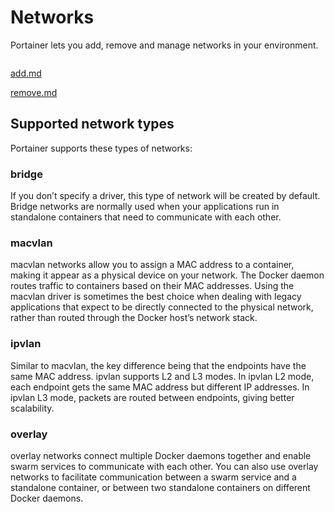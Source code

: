 # Networks

Portainer lets you add, remove and manage networks in your environment.

<figure><img src="../../../.gitbook/assets/2.20-networks-list.png" alt=""><figcaption></figcaption></figure>


[add.md](add.md)



[remove.md](remove.md)


## Supported network types

Portainer supports these types of networks:

### bridge

If you don’t specify a driver, this type of network will be created by default. Bridge networks are normally used when your applications run in standalone containers that need to communicate with each other.

### macvlan

macvlan networks allow you to assign a MAC address to a container, making it appear as a physical device on your network. The Docker daemon routes traffic to containers based on their MAC addresses. Using the macvlan driver is sometimes the best choice when dealing with legacy applications that expect to be directly connected to the physical network, rather than routed through the Docker host’s network stack.

### ipvlan

Similar to macvlan, the key difference being that the endpoints have the same MAC address. ipvlan supports L2 and L3 modes. In ipvlan L2 mode, each endpoint gets the same MAC address but different IP addresses. In ipvlan L3 mode, packets are routed between endpoints, giving better scalability.

### overlay

overlay networks connect multiple Docker daemons together and enable swarm services to communicate with each other. You can also use overlay networks to facilitate communication between a swarm service and a standalone container, or between two standalone containers on different Docker daemons.
